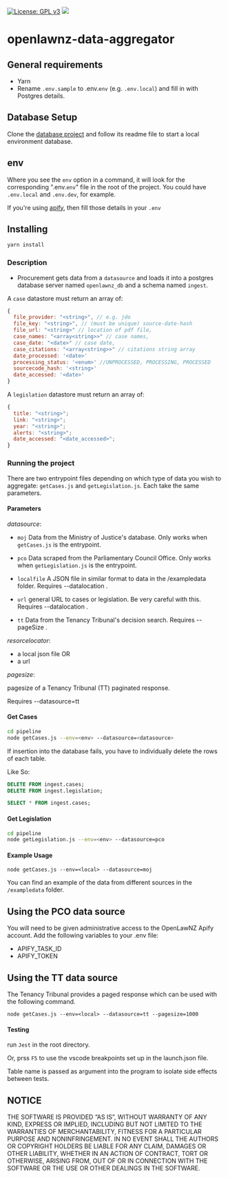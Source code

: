 [![License: GPL v3](https://img.shields.io/badge/License-GPLv3-blue.svg)](https://www.gnu.org/licenses/gpl-3.0)
![](https://badgen.net/dependabot/openlawnz/openlawnz-data-aggregator/214537725=?icon=dependabot)

# openlawnz-data-aggregator

## General requirements

- Yarn
- Rename `.env.sample` to .env.`env` (e.g. `.env.local`) and fill in with Postgres details.

## Database Setup

Clone the [database project](https://github.com/openlawnz/openlawnz-database) and follow its readme file to start a local environment database.

## env

Where you see the `env` option in a command, it will look for the corresponding ".env.`env`" file in the root of the project. You could have `.env.local` and `.env.dev`, for example.

If you're using [apify](https://www.apify.com/), then fill those details in your `.env`

## Installing

```bash
yarn install
```

### Description

- Procurement gets data from a `datasource` and loads it into a postgres database server named `openlawnz_db` and a schema named `ingest`.

A `case` datastore must return an array of:

```javascript
{
  file_provider: "<string>", // e.g. jdo
  file_key: "<string>", // (must be unique) source-date-hash
  file_url: "<string>" // location of pdf file,
  case_names: "<array<string>>" // case names,
  case_date: "<date>" // case date,
  case_citations: "<array<string>>" // citations string array
  date_processed: '<date>'
  processing_status: '<enum>' //UNPROCESSED, PROCESSING, PROCESSED
  sourcecode_hash: '<string>'
  date_accessed: '<date>'
}
```

A `legislation` datastore must return an array of:

```javascript
{
  title: "<string>";
  link: "<string>";
  year: "<string>";
  alerts: "<string>";
  date_accessed: "<date_accessed>";
}
```

### Running the project

There are two entrypoint files depending on which type of data you wish to aggregate: `getCases.js` and `getLegislation.js`. Each take the same parameters.

#### Parameters

_datasource_:

- `moj` Data from the Ministry of Justice's database. Only works when `getCases.js` is the entrypoint.

- `pco` Data scraped from the Parliamentary Council Office. Only works when `getLegislation.js` is the entrypoint.

- `localfile` A JSON file in similar format to data in the /exampledata folder. Requires --datalocation .

- `url` general URL to cases or legislation. Be very careful with this. Requires --datalocation .

- `tt` Data from the Tenancy Tribunal's decision search. Requires --pageSize .

_resorcelocator_:

- a local json file OR
- a url

_pagesize_:
  
  pagesize of a Tenancy Tribunal (TT) paginated response.

  Requires --datasource=tt

#### Get Cases

```bash
cd pipeline
node getCases.js --env=<env> --datasource=<datasource>
```

If insertion into the database fails, you have to individually delete the rows of each table.

Like So:

```sql
DELETE FROM ingest.cases;
DELETE FROM ingest.legislation;

SELECT * FROM ingest.cases;
```

#### Get Legislation

```bash
cd pipeline
node getLegislation.js --env=<env> --datasource=pco
```

#### Example Usage

```
node getCases.js --env=<local> --datasource=moj
```

You can find an example of the data from different sources in the `/exampledata` folder.

## Using the PCO data source

You will need to be given administrative access to the OpenLawNZ Apify account. Add the following variables to your .env file:

- APIFY_TASK_ID
- APIFY_TOKEN

## Using the TT data source

The Tenancy Tribunal provides a paged response which can be used with the following command.

```
node getCases.js --env=<local> --datasource=tt --pagesize=1000
```

#### Testing

run `Jest` in the root directory.

Or, prss `F5` to use the vscode breakpoints set up in the launch.json file.

Table name is passed as argument into the program to isolate side effects between tests.

## NOTICE

THE SOFTWARE IS PROVIDED “AS IS”, WITHOUT WARRANTY OF ANY KIND, EXPRESS OR IMPLIED, INCLUDING BUT NOT LIMITED TO THE WARRANTIES OF MERCHANTABILITY, FITNESS FOR A PARTICULAR PURPOSE AND NONINFRINGEMENT. IN NO EVENT SHALL THE AUTHORS OR COPYRIGHT HOLDERS BE LIABLE FOR ANY CLAIM, DAMAGES OR OTHER LIABILITY, WHETHER IN AN ACTION OF CONTRACT, TORT OR OTHERWISE, ARISING FROM, OUT OF OR IN CONNECTION WITH THE SOFTWARE OR THE USE OR OTHER DEALINGS IN THE SOFTWARE.
